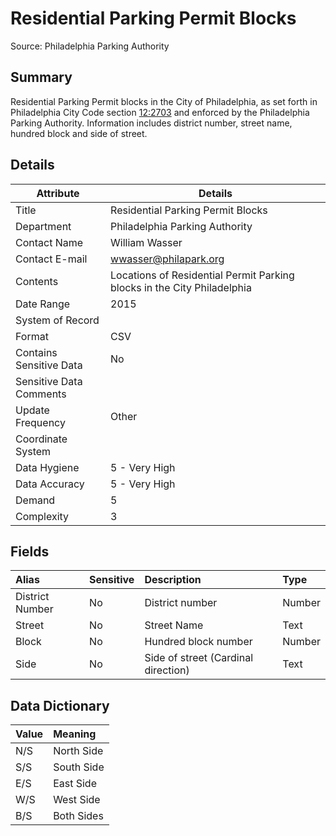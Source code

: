 # Residential Parking Permit Blocks

Source: Philadelphia Parking Authority

Summary
--------------------------
Residential Parking Permit blocks in the City of Philadelphia, as set forth in Philadelphia City Code section [12:2703](http://www.amlegal.com/nxt/gateway.dll/Pennsylvania/philadelphia_pa/thephiladelphiacode?f=templates$fn=default.htm$3.0$vid=amlegal:philadelphia_pa) and enforced by the Philadelphia Parking Authority. Information includes district number, street name, hundred block and side of street.

Details
-----------------

| Attribute | Details |
| ---------- |--------------|
| Title | Residential Parking Permit Blocks|
| Department | Philadelphia Parking Authority |
| Contact Name | William Wasser |
| Contact E-mail | wwasser@philapark.org |
| Contents | Locations of Residential Permit Parking blocks in the City Philadelphia|
| Date Range | 2015 |
| System of Record |  |
| Format | CSV |
| Contains Sensitive Data	| No |
| Sensitive Data Comments	|  |
| Update Frequency | Other |
| Coordinate System	|  |
| Data Hygiene | 5 - Very High |
| Data Accuracy | 5 - Very High |
| Demand | 5 |
| Complexity | 3 |



Fields
--------------------------

|Alias|Sensitive|Description|Type|
|:----|:-------------------|:------------|:------------|
|District Number|No | District number |Number |
|Street|	No | Street Name |	Text |
|Block|	No | Hundred block number |	Number |
|Side|	No | Side of street (Cardinal direction) |	Text |

Data Dictionary
--------------------------
|Value|Meaning|
|:----|:-------------------|
|N/S|North Side|
|S/S|South Side|
|E/S|East Side|
|W/S|West Side|
|B/S|Both Sides|